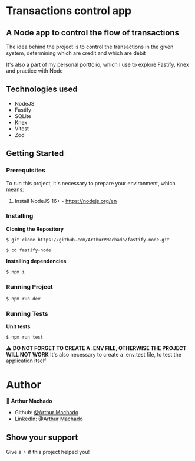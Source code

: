 
# Transactions control app

## A Node app to control the flow of transactions

The idea behind the project is to control the transactions in the given system, determining which are credit and which are debit

It's also a part of my personal portfolio, which I use to explore Fastify, Knex and practice with Node 

## Technologies used

* NodeJS
* Fastify
* SQLite
* Knex
* Vitest
* Zod

## Getting Started
### Prerequisites

To run this project, it's necessary to prepare your environment, which means:

1. Install NodeJS 16+ - https://nodejs.org/en

### Installing
**Cloning the Repository**
```
$ git clone https://github.com/ArthurPMachado/fastify-node.git

$ cd fastify-node
```
**Installing dependencies**

```
$ npm i
```

### Running Project

```
$ npm run dev
```

### Running Tests
**Unit tests**
```
$ npm run test
```
⚠️ **DO NOT FORGET TO CREATE A .ENV FILE, OTHERWISE THE PROJECT WILL NOT WORK**
It's also necessary to create a .env.test file, to test the application itself

# Author

👤 **Arthur Machado**

- Github: [@Arthur Machado](https://github.com/ArthurPMachado)
- LinkedIn: [@Arthur Machado](https://linkedin.com/in/arthurpmachado)

## Show your support

Give a ⭐️ if this project helped you!
